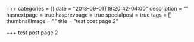 +++
categories = []
date = "2018-09-01T19:20:42-04:00"
description = ""
hasnextpage = true
hasprevpage = true
specialpost = true
tags = []
thumbnailImage = ""
title = "test post page 2"

+++
test post page 2